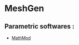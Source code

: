 # MeshGen

## Parametric softwares :

 - [MathMod](https://github.com/parisolab/mathmod/releases) 
 